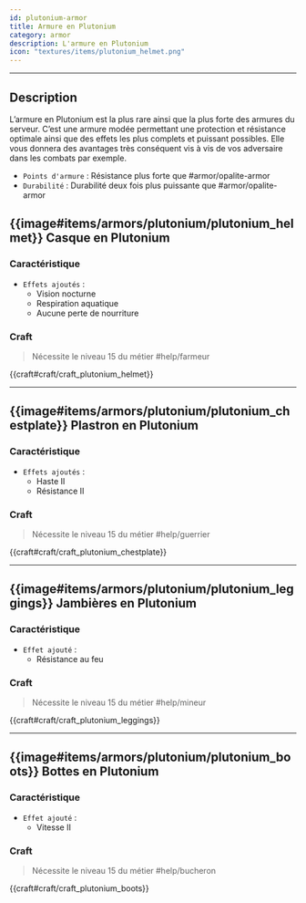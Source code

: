 ```yaml
---
id: plutonium-armor
title: Armure en Plutonium
category: armor
description: L'armure en Plutonium 
icon: "textures/items/plutonium_helmet.png"
---
```

___

## Description 

L’armure en Plutonium est la plus rare ainsi que la plus forte des armures du serveur. 
C’est une armure modée permettant une protection et résistance optimale ainsi que des effets les plus complets et puissant possibles. 
Elle vous donnera des avantages très conséquent vis à vis de vos adversaire dans les combats par exemple. 

- ``Points d'armure`` : Résistance plus forte que #armor/opalite-armor
- ``Durabilité`` : Durabilité deux fois plus puissante que #armor/opalite-armor
 

## {{image#items/armors/plutonium/plutonium_helmet}} Casque en Plutonium

### Caractéristique

- ``Effets ajoutés`` : 
    * Vision nocturne
    * Respiration aquatique
    * Aucune perte de nourriture

### Craft 

> Nécessite le niveau 15 du métier #help/farmeur

{{craft#craft/craft_plutonium_helmet}} 

---

## {{image#items/armors/plutonium/plutonium_chestplate}} Plastron en Plutonium

### Caractéristique

- ``Effets ajoutés`` : 
    * Haste II
    * Résistance II

### Craft 

> Nécessite le niveau 15 du métier #help/guerrier

{{craft#craft/craft_plutonium_chestplate}} 

---

## {{image#items/armors/plutonium/plutonium_leggings}} Jambières en Plutonium

### Caractéristique

- ``Effet ajouté`` : 
    * Résistance au feu

### Craft 

> Nécessite le niveau 15 du métier #help/mineur

{{craft#craft/craft_plutonium_leggings}} 

---

## {{image#items/armors/plutonium/plutonium_boots}} Bottes en Plutonium

### Caractéristique

- ``Effet ajouté`` : 
    * Vitesse II

### Craft 

> Nécessite le niveau 15 du métier #help/bucheron

{{craft#craft/craft_plutonium_boots}} 
